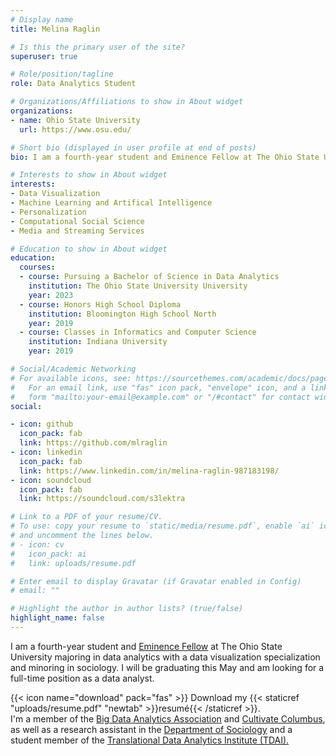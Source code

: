 ```yaml
---
# Display name
title: Melina Raglin

# Is this the primary user of the site?
superuser: true

# Role/position/tagline
role: Data Analytics Student

# Organizations/Affiliations to show in About widget
organizations:
- name: Ohio State University
  url: https://www.osu.edu/

# Short bio (displayed in user profile at end of posts)
bio: I am a fourth-year student and Eminence Fellow at The Ohio State University majoring in data analytics with a data visualization specialization and minoring in sociology.

# Interests to show in About widget
interests:
- Data Visualization
- Machine Learning and Artifical Intelligence
- Personalization
- Computational Social Science
- Media and Streaming Services

# Education to show in About widget
education:
  courses:
  - course: Pursuing a Bachelor of Science in Data Analytics
    institution: The Ohio State University University
    year: 2023
  - course: Honors High School Diploma
    institution: Bloomington High School North
    year: 2019
  - course: Classes in Informatics and Computer Science
    institution: Indiana University
    year: 2019

# Social/Academic Networking
# For available icons, see: https://sourcethemes.com/academic/docs/page-builder/#icons
#   For an email link, use "fas" icon pack, "envelope" icon, and a link in the
#   form "mailto:your-email@example.com" or "/#contact" for contact widget.
social:

- icon: github
  icon_pack: fab
  link: https://github.com/mlraglin
- icon: linkedin
  icon_pack: fab
  link: https://www.linkedin.com/in/melina-raglin-987183198/
- icon: soundcloud
  icon_pack: fab
  link: https://soundcloud.com/s3lektra

# Link to a PDF of your resume/CV.
# To use: copy your resume to `static/media/resume.pdf`, enable `ai` icons in `params.toml`,
# and uncomment the lines below.
# - icon: cv
#   icon_pack: ai
#   link: uploads/resume.pdf

# Enter email to display Gravatar (if Gravatar enabled in Config)
# email: ""

# Highlight the author in author lists? (true/false)
highlight_name: false
---
```


I am a fourth-year student and [Eminence Fellow](https://honors-scholars.osu.edu/honors/eminence) at The Ohio State University majoring in data analytics with a data visualization specialization and minoring in sociology. I will be graduating this May and am looking for a full-time position as a data analyst.

{{< icon name="download" pack="fas" >}} Download my {{< staticref "uploads/resume.pdf" "newtab" >}}resumé{{< /staticref >}}.
\
I'm a member of the [Big Data Analytics Association](https://bdaaosu.org/) and [Cultivate Columbus](https://cultivatecolumbus.org/), as well as a research assistant in the [Department of Sociology](https://sociology.osu.edu/) and a student member of the [Translational Data Analytics Institute (TDAI).](https://tdai.osu.edu/)
